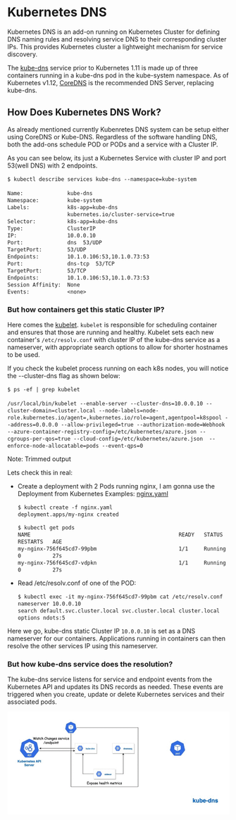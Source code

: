 
# Kubernetes DNS

Kubernetes DNS is an add-on running on Kubernetes Cluster for defining DNS naming rules and resolving service DNS to their corresponding cluster IPs. This provides Kubernetes cluster a lightweight mechanism for service discovery.


The [kube-dns](https://github.com/kubernetes/dns) service prior to Kubernetes 1.11 is made up of three containers running in a kube-dns pod in the kube-system namespace. As of Kubernetes v1.12, [CoreDNS](https://coredns.io/manual/toc/) is the recommended DNS Server, replacing kube-dns.


## How Does Kubernetes DNS Work?

As already mentioned currently Kubenretes DNS system can be setup either using CoreDNS or Kube-DNS. Regardless of the software handling DNS, both the add-ons schedule POD or PODs and a service with a Cluster IP.

As you can see below, its just a Kubernetes Service with cluster IP and port 53(well DNS) with 2 endpoints.
```
$ kubectl describe services kube-dns --namespace=kube-system

Name:              kube-dns
Namespace:         kube-system
Labels:            k8s-app=kube-dns
                   kubernetes.io/cluster-service=true
Selector:          k8s-app=kube-dns
Type:              ClusterIP
IP:                10.0.0.10
Port:              dns  53/UDP
TargetPort:        53/UDP
Endpoints:         10.1.0.106:53,10.1.0.73:53
Port:              dns-tcp  53/TCP
TargetPort:        53/TCP
Endpoints:         10.1.0.106:53,10.1.0.73:53
Session Affinity:  None
Events:            <none>
```

### But how containers get this static Cluster IP?

Here comes the [kubelet](https://kubernetes.io/docs/reference/command-line-tools-reference/kubelet/). `kubelet` is responsible for scheduling container and ensures that those are running and healthy. Kubelet sets each new container's `/etc/resolv.conf` with cluster IP of the kube-dns service as a nameserver, with appropriate search options to allow for shorter hostnames to be used.

If you check the kubelet process running on each k8s nodes, you will notice the --cluster-dns flag as shown below:

```
$ ps -ef | grep kubelet

/usr/local/bin/kubelet --enable-server --cluster-dns=10.0.0.10 --cluster-domain=cluster.local --node-labels=node-role.kubernetes.io/agent=,kubernetes.io/role=agent,agentpool=k8spool --address=0.0.0.0 --allow-privileged=true --authorization-mode=Webhook --azure-container-registry-config=/etc/kubernetes/azure.json --cgroups-per-qos=true --cloud-config=/etc/kubernetes/azure.json  --enforce-node-allocatable=pods --event-qps=0 
```
Note: Trimmed output

Lets check this in real:

- Create a deployment with 2 Pods running nginx, I am gonna use the Deployment from Kubernetes Examples: [nginx.yaml](https://raw.githubusercontent.com/kubernetes/website/master/content/en/examples/service/networking/run-my-nginx.yaml)

    ```
    $ kubectl create -f nginx.yaml
    deployment.apps/my-nginx created
    ```
    ```
    $ kubectl get pods
    NAME                                               READY   STATUS    RESTARTS   AGE
    my-nginx-756f645cd7-99pbm                          1/1     Running   0          27s
    my-nginx-756f645cd7-vdpkn                          1/1     Running   0          27s
    ```
- Read /etc/resolv.conf of one of the POD:
    ```
    $ kubectl exec -it my-nginx-756f645cd7-99pbm cat /etc/resolv.conf
    nameserver 10.0.0.10
    search default.svc.cluster.local svc.cluster.local cluster.local
    options ndots:5
    ```
    
Here we go, kube-dns static Cluster IP `10.0.0.10` is set as a DNS nameserver for our containers. Applications running in containers can then resolve the other services IP using this nameserver.

### But how kube-dns service does the resolution?

The kube-dns service listens for service and endpoint events from the Kubernetes API and updates its DNS records as needed. These events are triggered when you create, update or delete Kubernetes services and their associated pods.

 ![redinessProbe](img/kube-dns.gif)
